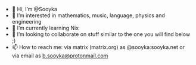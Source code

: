 - 👋 Hi, I’m @Sooyka
- 👀 I’m interested in mathematics, music, language, physics and engineering
- 🌱 I’m currently learning Nix
- 💞️ I’m looking to collaborate on stuff similar to the one you will find below ;)
- 📫 How to reach me: via matrix (matrix.org) as @sooyka:sooyka.net or via email as b.sooyka@protonmail.com

<!---
Sooyka/Sooyka is a ✨ special ✨ repository because its `README.md` (this file) appears on your GitHub profile.
You can click the Preview link to take a look at your changes.
--->
